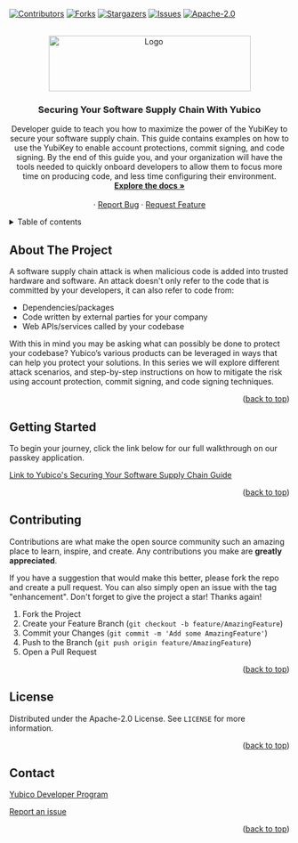 <div id="top"></div>
<!--
*** Thanks for checking out the Best-README-Template. If you have a suggestion
*** that would make this better, please fork the repo and create a pull request
*** or simply open an issue with the tag "enhancement".
*** Don't forget to give the project a star!
*** Thanks again! Now go create something AMAZING! :D
-->

<!-- PROJECT SHIELDS -->
<!--
*** I'm using markdown "reference style" links for readability.
*** Reference links are enclosed in brackets [ ] instead of parentheses ( ).
*** See the bottom of this document for the declaration of the reference variables
*** for contributors-url, forks-url, etc. This is an optional, concise syntax you may use.
*** https://www.markdownguide.org/basic-syntax/#reference-style-links
-->

[![Contributors][contributors-shield]][contributors-url]
[![Forks][forks-shield]][forks-url]
[![Stargazers][stars-shield]][stars-url]
[![Issues][issues-shield]][issues-url]
[![Apache-2.0][license-shield]][license-url]

<!-- PROJECT LOGO -->
<br />
<div align="center">
  <a href="https://github.com/YubicoLabs/secure-software-supply-chain-guide">
    <img src="https://assets.brandfolder.com/q2tsde-8kenzk-4cg1pz/v/8222261/original/Yubico%20Logo%20Big%20(PNG).png" alt="Logo" width="363" height="100">
  </a>

<h3 align="center">Securing Your Software Supply Chain With Yubico</h3>

  <p align="center">
    Developer guide to teach you how to maximize the power of the YubiKey to secure your software supply chain. This guide contains examples on how to use the YubiKey to enable account protections, commit signing, and code signing. By the end of this guide you, and your organization will have the tools needed to quickly onboard developers to allow them to focus more time on producing code, and less time configuring their environment. 
    <br />
    <a href="https://github.com/YubicoLabs/secure-software-supply-chain-guide/tree/master#about-the-project"><strong>Explore the docs »</strong></a>
    <br />
    <br />
    ·
    <a href="https://github.com/YubicoLabs/secure-software-supply-chain-guide/issues/new?assignees=&labels=&projects=&template=bug_report.md&title=">Report Bug</a>
    ·
    <a href="https://github.com/YubicoLabs/secure-software-supply-chain-guide/issues/new?assignees=&labels=&projects=&template=feature_request.md&title=">Request Feature</a>
  </p>
</div>

<!-- TABLE OF CONTENTS -->
<details>
  <summary>Table of contents</summary>
  <ol>
    <li>
      <a href="#about-the-project">About The project</a>
    </li>
    <li>
      <a href="#getting-started">Getting started</a>
    </li>
    <li><a href="#contributing">Contributing</a></li>
    <li><a href="#license">License</a></li>
    <li><a href="#contact">Contact</a></li>
  </ol>
</details>

<!-- ABOUT THE PROJECT -->

## About The Project

A software supply chain attack is when malicious code is added into trusted hardware and software. An attack doesn't only refer to the code that is committed by your developers, it can also refer to code from:

- Dependencies/packages
- Code written by external parties for your company
- Web APIs/services called by your codebase

With this in mind you may be asking what can possibly be done to protect your codebase? Yubico’s various products can be leveraged in ways that can help you protect your solutions. In this series we will explore different attack scenarios, and step-by-step instructions on how to mitigate the risk using account protection, commit signing, and code signing techniques.

<p align="right">(<a href="#top">back to top</a>)</p>

## Getting Started

To begin your journey, click the link below for our full walkthrough on our passkey application.

[Link to Yubico's Securing Your Software Supply Chain Guide](https://yubicolabs.github.io/secure-software-supply-chain-guide/)

<p align="right">(<a href="#top">back to top</a>)</p>

## Contributing

Contributions are what make the open source community such an amazing place to learn, inspire, and create. Any contributions you make are **greatly appreciated**.

If you have a suggestion that would make this better, please fork the repo and create a pull request. You can also simply open an issue with the tag "enhancement".
Don't forget to give the project a star! Thanks again!

1. Fork the Project
2. Create your Feature Branch (`git checkout -b feature/AmazingFeature`)
3. Commit your Changes (`git commit -m 'Add some AmazingFeature'`)
4. Push to the Branch (`git push origin feature/AmazingFeature`)
5. Open a Pull Request

<p align="right">(<a href="#top">back to top</a>)</p>

<!-- LICENSE -->

## License

Distributed under the Apache-2.0 License. See `LICENSE` for more information.

<p align="right">(<a href="#top">back to top</a>)</p>

<!-- CONTACT -->

## Contact

[Yubico Developer Program](https://developers.yubico.com/)

[Report an issue](https://github.com/YubicoLabs/secure-software-supply-chain-guide/issues)

<p align="right">(<a href="#top">back to top</a>)</p>

<!-- MARKDOWN LINKS & IMAGES -->
<!-- https://www.markdownguide.org/basic-syntax/#reference-style-links -->

[contributors-shield]: https://img.shields.io/github/contributors/YubicoLabs/secure-software-supply-chain-guide.svg?style=for-the-badge
[contributors-url]: https://github.com/YubicoLabs/secure-software-supply-chain-guide/graphs/contributors
[forks-shield]: https://img.shields.io/github/forks/YubicoLabs/secure-software-supply-chain-guide.svg?style=for-the-badge
[forks-url]: https://github.com/YubicoLabs/secure-software-supply-chain-guide/network/members
[stars-shield]: https://img.shields.io/github/stars/YubicoLabs/secure-software-supply-chain-guide.svg?style=for-the-badge
[stars-url]: https://github.com/YubicoLabs/passkey-relying-party-example/stargazers
[issues-shield]: https://img.shields.io/github/issues/YubicoLabs/secure-software-supply-chain-guide.svg?style=for-the-badge
[issues-url]: https://github.com/YubicoLabs/passkey-relying-party-example/issues
[license-shield]: https://img.shields.io/github/license/YubicoLabs/secure-software-supply-chain-guide.svg?style=for-the-badge
[license-url]: https://github.com/YubicoLabs/secure-software-supply-chain-guide/blob/master/LICENSE

